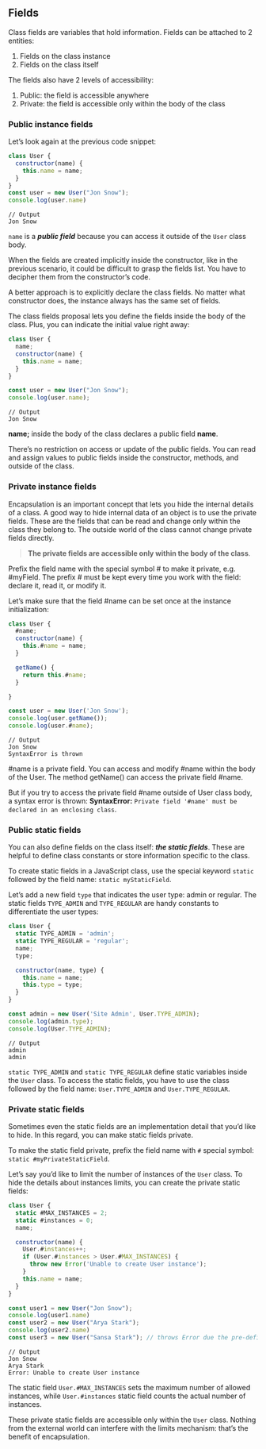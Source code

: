 ## Fields

Class fields are variables that hold information. Fields can be attached to 2 entities:

1. Fields on the class instance
2. Fields on the class itself

The fields also have 2 levels of accessibility:

1. Public: the field is accessible anywhere
2. Private: the field is accessible only within the body of the class

### Public instance fields

Let’s look again at the previous code snippet:

```js
class User {
  constructor(name) {
    this.name = name; 
  }
}
const user = new User("Jon Snow");
console.log(user.name)
```
```
// Output
Jon Snow 
```
`name` is a ***public field*** because you can access it outside of the `User` class body.

When the fields are created implicitly inside the constructor, like in the previous scenario, it could be difficult to grasp the fields list. You have to decipher them from the constructor’s code.

A better approach is to explicitly declare the class fields. No matter what constructor does, the instance always has the same set of fields.

The class fields proposal lets you define the fields inside the body of the class. Plus, you can indicate the initial value right away:
```js
class User {
  name;  
  constructor(name) {
    this.name = name;
  }
}

const user = new User("Jon Snow");
console.log(user.name);
```
```
// Output
Jon Snow
```
**name;** inside the body of the class declares a public field **name**.

There’s no restriction on access or update of the public fields. 
You can read and assign values to public fields inside the constructor, methods, and outside of the class. 

### Private instance fields

Encapsulation is an important concept that lets you hide the internal details of a class.
A good way to hide internal data of an object is to use the private fields. 
These are the fields that can be read and change only within the class they belong to.
 The outside world of the class cannot change private fields directly.
> **The private fields are accessible only within the body of the class**.

Prefix the field name with the special symbol # to make it private, e.g. #myField. 
The prefix # must be kept every time you work with the field: declare it, read it, or modify it.

Let’s make sure that the field #name can be set once at the instance initialization:
```js
class User {
  #name;
  constructor(name) {
    this.#name = name;
  }

  getName() {
    return this.#name;
  }

}

const user = new User('Jon Snow');
console.log(user.getName());
console.log(user.#name); 
```
```
// Output
Jon Snow
SyntaxError is thrown
```
#name is a private field. You can access and modify #name within the body of the User. 
The method getName() can access the private field #name.

But if you try to access the private field #name outside of User class body, a syntax error is thrown: **SyntaxError:** `Private field '#name' must be declared in an enclosing class`.

### Public static fields

You can also define fields on the class itself: ***the static fields***. These are helpful to define class constants or store information specific to the class.

To create static fields in a JavaScript class, use the special keyword `static` followed by the field name: `static myStaticField`.

Let’s add a new field `type` that indicates the user type: admin or regular. The static fields `TYPE_ADMIN` and `TYPE_REGULAR` are handy constants to differentiate the user types:

```js
class User {
  static TYPE_ADMIN = 'admin';  
  static TYPE_REGULAR = 'regular';
  name;
  type;

  constructor(name, type) {
    this.name = name;
    this.type = type;
  }
}

const admin = new User('Site Admin', User.TYPE_ADMIN);
console.log(admin.type);
console.log(User.TYPE_ADMIN);
```
```
// Output
admin
admin
```
`static TYPE_ADMIN` and `static TYPE_REGULAR` define static variables inside the `User` class. 
To access the static fields, you have to use the class followed by the field name:
 `User.TYPE_ADMIN` and `User.TYPE_REGULAR`.

### Private static fields

Sometimes even the static fields are an implementation detail that you’d like to hide. In this regard, you can make static fields private.

 To make the static field private, prefix the field name with `#` special symbol: `static #myPrivateStaticField`. 

Let’s say you’d like to limit the number of instances of the `User` class. To hide the details about instances limits, you can create the private static fields:

```js
class User {
  static #MAX_INSTANCES = 2;  
  static #instances = 0;  
  name;

  constructor(name) {
    User.#instances++;
    if (User.#instances > User.#MAX_INSTANCES) {
      throw new Error('Unable to create User instance');
    }
    this.name = name;
  }
}

const user1 = new User("Jon Snow");
console.log(user1.name)
const user2 = new User("Arya Stark");
console.log(user2.name)
const user3 = new User("Sansa Stark"); // throws Error due the pre-defined condition in constructor
```
```
// Output
Jon Snow
Arya Stark
Error: Unable to create User instance
```
The static field `User.#MAX_INSTANCES`
 sets the maximum number of allowed instances, while `User.#instances` 
 static field counts the actual number of instances. 

These private static fields are accessible only within the `User` class.
 Nothing from the external world can interfere with the limits mechanism: that’s the benefit of encapsulation. 
 

